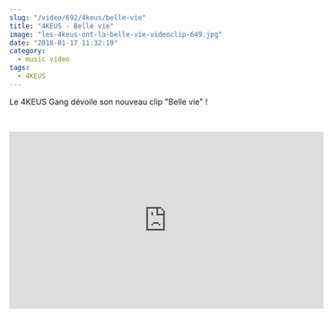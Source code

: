```yaml
--- 
slug: "/video/692/4keus/belle-vie"
title: "4KEUS - Belle vie"
image: "les-4keus-ont-la-belle-vie-videoclip-649.jpg"
date: "2018-01-17 11:32:19"
category:
  - music video
tags:
  - 4KEUS
---
```

<p>Le 4KEUS Gang dévoile son nouveau clip "Belle vie" !</p><br/><p><iframe width="560" height="315" src="https://www.youtube.com/embed/X5RwGh4ZTcE" frameborder="0" allow="autoplay; encrypted-media" allowfullscreen></iframe></p>